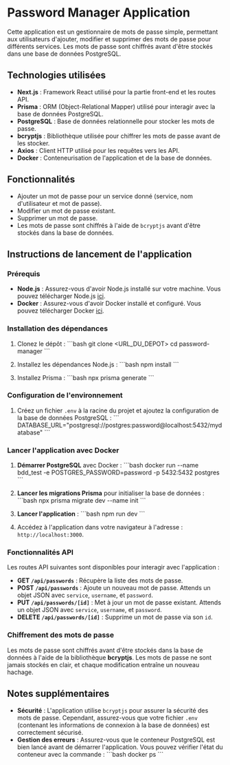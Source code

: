 
# Password Manager Application

Cette application est un gestionnaire de mots de passe simple, permettant aux utilisateurs d'ajouter, modifier et supprimer des mots de passe pour différents services. Les mots de passe sont chiffrés avant d'être stockés dans une base de données PostgreSQL.

## Technologies utilisées

- **Next.js** : Framework React utilisé pour la partie front-end et les routes API.
- **Prisma** : ORM (Object-Relational Mapper) utilisé pour interagir avec la base de données PostgreSQL.
- **PostgreSQL** : Base de données relationnelle pour stocker les mots de passe.
- **bcryptjs** : Bibliothèque utilisée pour chiffrer les mots de passe avant de les stocker.
- **Axios** : Client HTTP utilisé pour les requêtes vers les API.
- **Docker** : Conteneurisation de l'application et de la base de données.

## Fonctionnalités

- Ajouter un mot de passe pour un service donné (service, nom d'utilisateur et mot de passe).
- Modifier un mot de passe existant.
- Supprimer un mot de passe.
- Les mots de passe sont chiffrés à l'aide de `bcryptjs` avant d'être stockés dans la base de données.

## Instructions de lancement de l'application

### Prérequis

- **Node.js** : Assurez-vous d'avoir Node.js installé sur votre machine. Vous pouvez télécharger Node.js [ici](https://nodejs.org/).
- **Docker** : Assurez-vous d'avoir Docker installé et configuré. Vous pouvez télécharger Docker [ici](https://www.docker.com/products/docker-desktop).

### Installation des dépendances

1. Clonez le dépôt :
   \`\`\`bash
   git clone <URL_DU_DEPOT>
   cd password-manager
   \`\`\`

2. Installez les dépendances Node.js :
   \`\`\`bash
   npm install
   \`\`\`

3. Installez Prisma :
   \`\`\`bash
   npx prisma generate
   \`\`\`

### Configuration de l'environnement

1. Créez un fichier `.env` à la racine du projet et ajoutez la configuration de la base de données PostgreSQL :
   \`\`\`
   DATABASE_URL="postgresql://postgres:password@localhost:5432/mydatabase"
   \`\`\`

### Lancer l'application avec Docker

1. **Démarrer PostgreSQL** avec Docker :
   \`\`\`bash
   docker run --name bdd_test -e POSTGRES_PASSWORD=password -p 5432:5432 postgres
   \`\`\`

2. **Lancer les migrations Prisma** pour initialiser la base de données :
   \`\`\`bash
   npx prisma migrate dev --name init
   \`\`\`

3. **Lancer l'application** :
   \`\`\`bash
   npm run dev
   \`\`\`

4. Accédez à l'application dans votre navigateur à l'adresse : `http://localhost:3000`.

### Fonctionnalités API

Les routes API suivantes sont disponibles pour interagir avec l'application :

- **GET `/api/passwords`** : Récupère la liste des mots de passe.
- **POST `/api/passwords`** : Ajoute un nouveau mot de passe. Attends un objet JSON avec `service`, `username`, et `password`.
- **PUT `/api/passwords/[id]`** : Met à jour un mot de passe existant. Attends un objet JSON avec `service`, `username`, et `password`.
- **DELETE `/api/passwords/[id]`** : Supprime un mot de passe via son `id`.

### Chiffrement des mots de passe

Les mots de passe sont chiffrés avant d'être stockés dans la base de données à l'aide de la bibliothèque **bcryptjs**. Les mots de passe ne sont jamais stockés en clair, et chaque modification entraîne un nouveau hachage.

## Notes supplémentaires

- **Sécurité** : L'application utilise `bcryptjs` pour assurer la sécurité des mots de passe. Cependant, assurez-vous que votre fichier `.env` (contenant les informations de connexion à la base de données) est correctement sécurisé.
- **Gestion des erreurs** : Assurez-vous que le conteneur PostgreSQL est bien lancé avant de démarrer l'application. Vous pouvez vérifier l'état du conteneur avec la commande :
  \`\`\`bash
  docker ps
  \`\`\`

